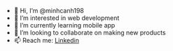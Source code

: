 - 👋 Hi, I’m @minhcanh198
- 👀 I’m interested in web development
- 🌱 I’m currently learning mobile app
- 💞️ I’m looking to collaborate on making new products
- 📫 Reach me: [Linkedin](https://www.linkedin.com/in/canhcs/)

<!---
minhcanh198/minhcanh198 is a ✨ special ✨ repository because its `README.md` (this file) appears on your GitHub profile.
You can click the Preview link to take a look at your changes.
--->
